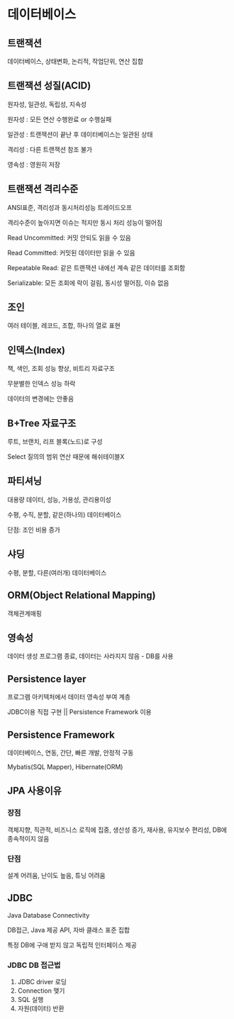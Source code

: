 # 데이터베이스
## 트랜잭션

데이터베이스, 상태변화, 논리적, 작업단위, 연산 집합

## 트랜잭션 성질(ACID)

원자성, 일관성, 독립성, 지속성

원자성 : 모든 연산 수행완료 or 수행실패

일관성 : 트랜잭션이 끝난 후 데이터베이스는 일관된 상태

격리성 : 다른 트랜잭션 참조 불가

영속성 : 영원히 저장

## 트랜잭션 격리수준

ANSI표준, 격리성과 동시처리성능 트레이드오프

격리수준이 높아지면 이슈는 적지만 동시 처리 성능이 떨어짐

Read Uncommitted: 커밋 안되도 읽을 수 있음

Read Committed: 커밋된 데이터만 읽을 수 있음

Repeatable Read: 같은 트랜잭션 내에선 계속 같은 데이터를 조회함

Serializable: 모든 조회에 락이 걸림, 동시성 떨어짐, 이슈 없음

## 조인

여러 테이블, 레코드, 조합, 하나의 열로 표현

## 인덱스(Index)

책, 색인, 조회 성능 향상, 비트리 자료구조

무분별한 인덱스 성능 하락

데이터의 변경에는 안좋음

## B+Tree 자료구조

루트, 브랜치, 리프 블록(노드)로 구성

Select 질의의 범위 연산 때문에 해쉬테이블X

## 파티셔닝

대용량 데이터, 성능, 가용성, 관리용이성

수평, 수직, 분할, 같은(하나의) 데이터베이스

단점: 조인 비용 증가

## 샤딩

수평, 분할, 다른(여러개) 데이터베이스

## ORM(Object Relational Mapping)

객체관계매핑

## 영속성

데이터 생성 프로그램 종료, 데이터는 사라지지 않음 - DB를 사용

## Persistence layer

프로그램 아키텍처에서 데이터 영속성 부여 계층

JDBC이용 직접 구현 || Persistence Framework 이용

## Persistence Framework

데이터베이스, 연동, 간단, 빠른 개발, 안정적 구동

Mybatis(SQL Mapper), Hibernate(ORM)

## JPA 사용이유

### 장점

객체지향, 직관적, 비즈니스 로직에 집중, 생산성 증가, 재사용, 유지보수 편리성, DB에 종속적이지 않음

### 단점

설계 어려움, 난이도 높음, 튜닝 어려움

## JDBC

Java Database Connectivity

DB접근, Java 제공 API, 자바 클래스 표준 집합

특정 DB에 구애 받지 않고 독립적 인터페이스 제공

### JDBC DB 접근법

1. JDBC driver 로딩
2. Connection 맺기
3. SQL 실행
4. 자원(데이터) 반환